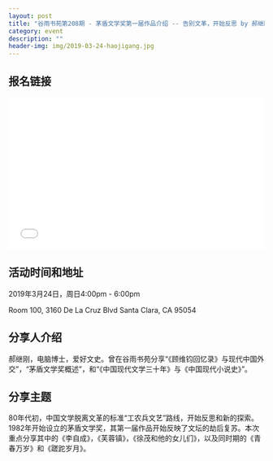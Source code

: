 ```yaml
---
layout: post
title: "谷雨书苑第208期 - 茅盾文学奖第一届作品介绍 -- 告别文革，开始反思 by 郝继刚"
category: event
description: ""
header-img: img/2019-03-24-haojigang.jpg
---
```


## 报名链接
<div style="width:100%; text-align:left;" ><iframe src="//eventbrite.com/tickets-external?eid=58969396051&ref=etckt" frameborder="0" height="300" width="100%" vspace="0" hspace="0" marginheight="5" marginwidth="5" scrolling="auto" allowtransparency="true"></iframe></div>

## 活动时间和地址
2019年3月24日，周日4:00pm - 6:00pm

Room 100, 3160 De La Cruz Blvd Santa Clara, CA 95054


## 分享人介绍
郝继刚，电脑博士，爱好文史。曾在谷雨书苑分享“《顾维钧回忆录》与现代中国外交”，“茅盾文学奖概述”，和“《中国现代文学三十年》与《中国现代小说史》”。

## 分享主题
80年代初，中国文学脱离文革的标准“工农兵文艺”路线，开始反思和新的探索。1982年开始设立的茅盾文学奖，其第一届作品开始反映了文坛的劫后复苏。本次重点分享其中的《李自成》，《芙蓉镇》，《徐茂和他的女儿们》，以及同时期的《青春万岁》和《蹉跎岁月》。

